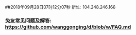 ##2018年09月28日07时12分07秒 新址: 104.248.246.168
### 兔友常见问题及解答: https://github.com/wanggonging/d/blob/w/FAQ.md
